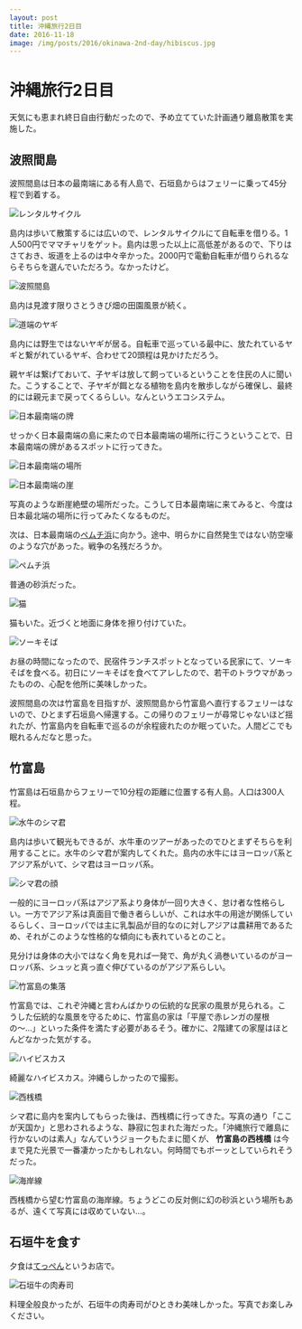```yaml
---
layout: post
title: 沖縄旅行2日目
date: 2016-11-18
image: /img/posts/2016/okinawa-2nd-day/hibiscus.jpg
---
```


# 沖縄旅行2日目

天気にも恵まれ終日自由行動だったので、予め立てていた計画通り離島散策を実施した。

## 波照間島

波照間島は日本の最南端にある有人島で、石垣島からはフェリーに乗って45分程で到着する。

![レンタルサイクル](/img/posts/2016/okinawa-2nd-day/rental-cycle.jpg)

島内は歩いて散策するには広いので、レンタルサイクルにて自転車を借りる。1人500円でママチャリをゲット。島内は思った以上に高低差があるので、下りはさておき、坂道を上るのは中々辛かった。2000円で電動自転車が借りられるならそちらを選んでいただろう。なかったけど。

![波照間島](/img/posts/2016/okinawa-2nd-day/hateruma-road.jpg)

島内は見渡す限りさとうきび畑の田園風景が続く。

![道端のヤギ](/img/posts/2016/okinawa-2nd-day/goats.jpg)

島内には野生ではないヤギが居る。自転車で巡っている最中に、放たれているヤギと繋がれているヤギ、合わせて20頭程は見かけただろう。

親ヤギは繋げておいて、子ヤギは放して飼っているということを住民の人に聞いた。こうすることで、子ヤギが餌となる植物を島内を散歩しながら確保し、最終的には親元まで戻ってくるらしい。なんというエコシステム。

![日本最南端の牌](/img/posts/2016/okinawa-2nd-day/milestone.jpg)

せっかく日本最南端の島に来たので日本最南端の場所に行こうということで、日本最南端の牌があるスポットに行ってきた。

![日本最南端の場所](/img/posts/2016/okinawa-2nd-day/southest-cape.jpg)

![日本最南端の崖](/img/posts/2016/okinawa-2nd-day/cliff.jpg)

写真のような断崖絶壁の場所だった。こうして日本最南端に来てみると、今度は日本最北端の場所に行ってみたくなるものだ。

次は、日本最南端の[ペムチ浜](https://ja.wikipedia.org/wiki/%E3%83%9A%E3%83%A0%E3%83%81%E6%B5%9C)に向かう。途中、明らかに自然発生ではない防空壕のような穴があった。戦争の名残だろうか。

![ペムチ浜](/img/posts/2016/okinawa-2nd-day/pemuchi.jpg)

普通の砂浜だった。

![猫](/img/posts/2016/okinawa-2nd-day/cat.jpg)

猫もいた。近づくと地面に身体を擦り付けていた。

![ソーキそば](/img/posts/2016/okinawa-2nd-day/soki.jpg)

お昼の時間になったので、民宿件ランチスポットとなっている民家にて、ソーキそばを食べる。初日にソーキそばを食べてアレしたので、若干のトラウマがあったものの、心配を他所に美味しかった。

波照間島の次は竹富島を目指すが、波照間島から竹富島へ直行するフェリーはないので、ひとまず石垣島へ帰還する。この帰りのフェリーが尋常じゃないほど揺れたが、竹富島内を自転車で巡るのが余程疲れたのか眠っていた。人間どこでも眠れるんだなと思った。

## 竹富島

竹富島は石垣島からフェリーで10分程の距離に位置する有人島。人口は300人程。

![水牛のシマ君](/img/posts/2016/okinawa-2nd-day/shima.jpg)

島内は歩いて観光もできるが、水牛車のツアーがあったのでひとまずそちらを利用することに。水牛のシマ君が案内してくれた。島内の水牛にはヨーロッパ系とアジア系がいて、シマ君はヨーロッパ系。

![シマ君の顔](/img/posts/2016/okinawa-2nd-day/europe.jpg)

一般的にヨーロッパ系はアジア系より身体が一回り大きく、怠け者な性格らしい。一方でアジア系は真面目で働き者らしいが、これは水牛の用途が関係しているらしく、ヨーロッパでは主に乳製品が目的なのに対しアジアは農耕用であるため、それがこのような性格的な傾向にも表れているとのこと。

見分けは身体の大小ではなく角を見れば一発で、角が丸く渦巻いているのがヨーロッパ系、シュッと真っ直ぐ伸びているのがアジア系らしい。

![竹富島の集落](/img/posts/2016/okinawa-2nd-day/settlement.jpg)

竹富島では、これぞ沖縄と言わんばかりの伝統的な民家の風景が見られる。こうした伝統的な風景を守るために、竹富島の家は「平屋で赤レンガの屋根の〜…」といった条件を満たす必要があるそう。確かに、2階建ての家屋はほとんどなかった気がする。

![ハイビスカス](/img/posts/2016/okinawa-2nd-day/hibiscus.jpg)

綺麗なハイビスカス。沖縄らしかったので撮影。

![西桟橋](/img/posts/2016/okinawa-2nd-day/west-pier.jpg)

シマ君に島内を案内してもらった後は、西桟橋に行ってきた。写真の通り「ここが天国か」と思わされるような、静寂に包まれた海だった。「沖縄旅行で離島に行かないのは素人」なんていうジョークもたまに聞くが、 **竹富島の西桟橋** は今まで見た光景で一番凄かったかもしれない。何時間でもボーッとしていられそうだった。

![海岸線](/img/posts/2016/okinawa-2nd-day/coastline.jpg)

西桟橋から望む竹富島の海岸線。ちょうどこの反対側に幻の砂浜という場所もあるが、遠くて写真には収めていない…。

## 石垣牛を食す

夕食は[てっぺん](https://tabelog.com/okinawa/A4705/A470501/47010514/)というお店で。

![石垣牛の肉寿司](/img/posts/2016/okinawa-2nd-day/niku.jpg)

料理全般良かったが、石垣牛の肉寿司がひときわ美味しかった。写真でお楽しみください。
